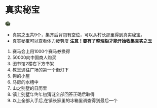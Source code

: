 # 真实秘宝

![真实秘宝](真实秘宝.png)

- 真实之玉共9个，集齐后背包有空位，可以从村长那里得到真实秘宝。
- 真实秘宝可以查看体力疲劳度
**注意！要有了整理柜才能开始收集真实之玉**

1. 赛马会上用1000个赛马券换得
2. 50000向中国商人购买
3. 图书馆2楼右下方书架
4. 教堂通往广场的第一个街灯下
5. 狗的小屋
6. 马房的水槽中
7. 山之别墅的日历里
8. 镇上别墅年终年初猜谜全部回答正确后取得
9. 以上全部入手后,在镇长家里的冰箱里调查得到最后一个
